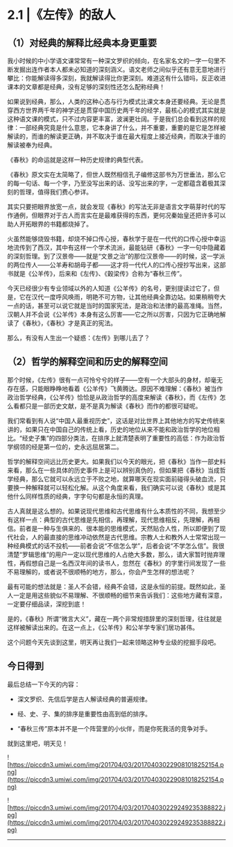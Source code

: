 # 2.1 |《左传》的敌人

## （1）对经典的解释比经典本身更重要

我小时候的中小学语文课常常有一种深文罗织的倾向，在名家名文的一字一句里不断发掘出连作者本人都未必知道的深刻涵义。语文老师之间似乎还有意无意地进行攀比：你能解读得多深刻，我就解读得比你更深刻。难道这有什么错吗，反正收进课本的文章都是经典，没有足够的深刻性还怎么配称经典！

如果说到经典，那么，人类的这种心态与行为模式比课文本身还要经典。无论是贯穿西方世界两千年的神学还是贯穿中国历史两千年的经学，最核心的模式其实就是这种语文课的模式，只不过内容更丰富，波澜更壮阔。于是我们总会看到这样的规律：一部经典究竟是什么意思，它本身讲了什么，并不重要，重要的是它是怎样被解读的，而谁的解读更正确，并不取决于谁在最大程度上接近经典，而取决于谁的解读被奉为经典。

《春秋》的命运就是这样一种历史规律的典型代表。

《春秋》原文实在太简略了，但世人既然相信孔子编修这部书为万世垂法，那么它的每一句话、每一个字，乃至没写出来的话、没写出来的字，一定都蕴含着极其深刻的哲理，值得我们费心参详。

其实只要把眼界放宽一点，就会发现《春秋》的写法无非是语言文字萌芽时代的写作通例，但眼界对于古人而言实在是最难获得的东西，更何况秦始皇还把许多可以助人开拓眼界的书籍都烧掉了。

火虽然能够烧毁书籍，却烧不掉口传心授，春秋学于是在一代代的口传心授中幸运地流传到了西汉，其中有这样一个学术流派，最能钻研《春秋》一字一句中隐藏着的深刻哲理。到了汉景帝——就是“文景之治”的那位汉景帝——的时候，这一学派的两位传人——公羊寿和胡毋子都——这才将一代代人的口传心授抄写出来，这部书就是《公羊传》，后来和《左传》、《穀梁传》合称为“春秋三传”。

今天已经很少有专业领域以外的人知道《公羊传》的名号，更别提读过它了，但是，它在汉代一度呼风唤雨，明艳不可方物，让其他经典全靠边站。如果稍稍夸大一点的话，甚至可以说它就是当时的国家宪法，是政治和法律的最高准绳。当然，汉朝人并不会说《公羊传》本身有这么厉害——它之所以厉害，只因为它正确地解读了《春秋》，《春秋》才是真正的宪法。

那么，有没有人生出一个疑惑：《左传》到哪儿去了？

## （2）哲学的解释空间和历史的解释空间

那个时候，《左传》很有一点可怜兮兮的样子——空有一个大部头的身材，却毫无存在感，只能眼睁睁地看着《公羊传》飞黄腾达。原因不难理解：《春秋》被当作政治哲学经典，《公羊传》恰恰是从政治哲学的高度来解读《春秋》，而《左传》怎么看都只是一部历史文献，是不是真为解读《春秋》而作的都很可疑呢。

我们常看到有人说“中国人最重视历史”，这话是对比世界上其他地方的写史传统来讲的，如果只在中国自己的传统上看，历史的地位从来不能和政治哲学的地位相比。“经史子集”的四部分类法，在排序上就清楚表明了重要性的高低：作为政治哲学纲领的经是第一位的，史永远屈居第二。

哲学的解释空间远比历史更大。如果我们以今天的眼光，把《春秋》当作一部史料来看，那么在一些具体的历史事件上是可以辨别真伪的，但如果把《春秋》当成哲学经典，那么它就可以永远立于不败之地，就算哪天在现实面前碰得头破血流，只要换一种解释就可以轻松化解。从这个角度来看，我们确实可以说《春秋》或是其他什么同样性质的经典，字字句句都是永恒的真理。

古人真就是这么想的。如果说现代思维和古代思维有什么本质性的不同，我想至少有这样一点：典型的古代思维是先相信，再理解，现代思维相反，先理解，再相信。前者是一种与生俱来的、很本能的思维模式，天然贴合人性，所以即便到了现代社会，人的最直接的思维冲动依然是古代思维。宗教人士和教外人士常常出现一种经典模式的话不投机——前者会说“不信怎么学”，后者会说“不学怎么信”。我很清楚“罗辑思维”的用户一定以现代思维的人占绝大多数，那么，请大家暂时抛弃理性，再假想自己是一名西汉年间的读书人，忽然在《春秋》的字里行间发现了一些不易理解的，或者说不很顺畅的地方，那么，你会产生怎样的想法呢？

最有可能的想法就是：圣人不会错，经典不会错，这是永恒的前提。既然如此，圣人一定是用这些貌似不易理解、不很顺畅的细节来告诉我们：这些地方藏有深意，一定要仔细品读，深挖到底！

是的，《春秋》所谓“微言大义”，藏在一两个非常规措辞里的深刻哲理，往往就是这样被解读出来的。在这一点上，《公羊传》和公羊学专家们居功甚伟。

这个问题今天先谈到这里，明天再让我们一起来领略这种专业级的挖掘手段吧。

## 今日得到

最后总结一下今天的内容：

* 深文罗织、先信后学是古人解读经典的普遍规律。

* 经、史、子、集的排序是重要性由高到低的排序。

* “春秋三传”原本并不是一个阵营里的小伙伴，而是你死我活的竞争对手。

就到这里吧，明天见！

![https://piccdn3.umiwi.com/img/201704/03/201704030229081018252154.png](https://piccdn3.umiwi.com/img/201704/03/201704030229081018252154.png)

![https://piccdn3.umiwi.com/img/201704/03/201704030229249235388822.jpg](https://piccdn3.umiwi.com/img/201704/03/201704030229249235388822.jpg)

---
